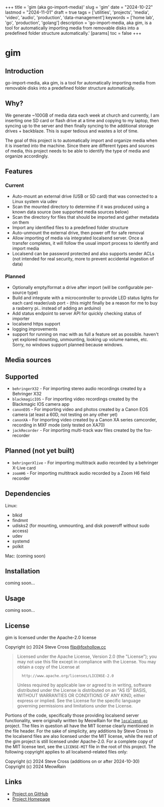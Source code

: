 +++
title = 'gim (aka go-import-media)'
slug = 'gim'
date = "2024-10-22"
lastmod = "2024-11-01"
draft = true
tags = ['utilities', 'projects', 'media', 'video', 'audio', 'production', 'data-management']
keywords = ['home lab', 'go', 'production', 'golang']
description = 'go-import-media, aka gim, is a tool for automatically importing media from removable disks into a predefined folder structure automatically.'
[params]
toc = false
+++

# gim

## Introduction

go-import-media, aka gim, is a tool for automatically importing media
from removable disks into a predefined folder structure automatically.

## Why?

We generate ~100GB of media data each week at church and currently, I am inserting one
SD card or flash drive at a time and copying to my laptop, then syncing up to the 
server and then finally syncing to the additional storage drives + backblaze. This
is super tedious and wastes a lot of time. 

The goal of this project is to automatically import and organize media when it is 
inserted into the machine. Since there are different types and sources of media,
this project needs to be able to identify the type of media and organize accordingly.

## Features

### Current
  - Auto-mount an external drive (USB or SD card) that was connected to a Linux system via udev
  - Scan the mounted directory to determine if it was produced using a known data source (see supported media sources below)
  - Scan the directory for files that should be imported and gather metadata on them
  - Import any identified files to a predefined folder structure
  - Auto-unmount the external drive, then power off for safe removal
  - Allow importing of media via integrated localsend server. Once a transfer completes, it will follow the usual import process to identify and import media
  - Localsend can be password protected and also supports sender ACLs (not intended for real security, more to prevent accidental ingestion of data)

### Planned 
  - Optionally empty/format a drive after import (will be configurable per-source type)
  - Build and integrate with a microcontroller to provide LED status lights for each card reader/usb port - (this might finally be a reason for me to buy a rasberry pi.. instead of adding an arduino)
  - Add status endpoint to server API for quickly checking status of importer
  - localsend https support
  - logging improvements
  - support for running on mac with as full a feature set as possible. haven't yet explored mounting, unmounting, looking up volume names, etc. Sorry, no windows support planned because windows.

## Media sources

## Supported
  - `behringerX32` - For importing stereo audio recordings created by a Behringer X32
  - `blackmagicIOS` - For importing video recordings created by the Blackmagic IOS camera app
  - `canonEOS` - For importing video and photos created by a Canon EOS camera (at least a 60D, not testing on any other yet)
  - `canonXA` - For importing video created by a Canon XA series camcorder, recording in MXF mode (only tested on XA70)
  - `jackRecorder` - For importing multi-track wav files created by the fox-recorder

## Planned (not yet built)
  - `behringerXlive` - For importing multitrack audio recorded by a behringer X-Live card
  - `zoomH6` - For importing multitrack audio recorded by a Zoom H6 field recorder

## Dependencies

Linux:
- blkid
- findmnt
- udisks2 (for mounting, unmounting, and disk poweroff without sudo access)
- udev
- systemd
- polkit

Mac:
(coming soon)

## Installation

coming soon...

## Usage

coming soon...

## License

gim is licensed under the Apache-2.0 license

Copyright (c) 2024 Steve Cross <flip@foxhollow.cc>

>  Licensed under the Apache License, Version 2.0 (the "License");
>  you may not use this file except in compliance with the License.
>  You may obtain a copy of the License at
>
>       http://www.apache.org/licenses/LICENSE-2.0
>
>  Unless required by applicable law or agreed to in writing, software
>  distributed under the License is distributed on an "AS IS" BASIS,
>  WITHOUT WARRANTIES OR CONDITIONS OF ANY KIND, either express or implied.
>  See the License for the specific language governing permissions and
>  limitations under the License.

Portions of the code, specifically those providing localsend server functionality, were originally 
written by MeowRain for the [`localsend-go`](https://github.com/meowrain/localsend-go) project. The 
files in question all have the MIT license clearly mentioned in the file header. For the sake of 
simplicity, any additions by Steve Cross to the localsend files are also licensed under the MIT 
license, while the rest of the gim project is still licensed under Apache-2.0. For a complete 
copy of the MIT license text, see the `LICENSE-MIT` file in the root of this project. The 
following copyright applies to all localsend-related files only:

Copyright (c) 2024 Steve Cross (additions on or after 2024-10-30)
Copyright (c) 2024 MeowRain

## Links

- [Project on GitHub](https://github.com/hairlesshobo/gim/)
- [Project Homepage](https://www.foxhollow.cc/projects/gim/)